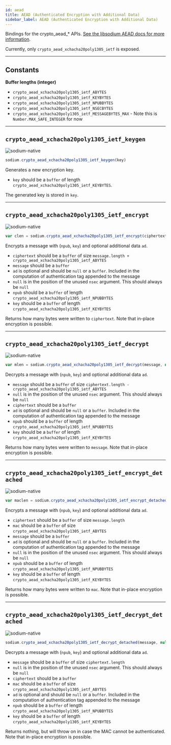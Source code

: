 ```yaml
---
id: aead
title: AEAD (Authenticated Encryption with Additional Data)
sidebar_label: AEAD (Authenticated Encryption with Additional Data)
---
```


Bindings for the crypto_aead_* APIs. [See the libsodium AEAD docs for more information](https://download.libsodium.org/doc/secret-key_cryptography/aead).

Currently, only `crypto_aead_xchacha20poly1305_ietf` is exposed.
***
## Constants
**Buffer lengths (integer)**
* `crypto_aead_xchacha20poly1305_ietf_ABYTES`
* `crypto_aead_xchacha20poly1305_ietf_KEYBYTES`
* `crypto_aead_xchacha20poly1305_ietf_NPUBBYTES`
* `crypto_aead_xchacha20poly1305_ietf_NSECBYTES`
* `crypto_aead_xchacha20poly1305_ietf_MESSAGEBYTES_MAX` - Note this is `Number.MAX_SAFE_INTEGER` for now

***
## `crypto_aead_xchacha20poly1305_ietf_keygen`
![sodium-native][node]
``` js
sodium.crypto_aead_xchacha20poly1305_ietf_keygen(key)
```
Generates a new encryption key.
* `key` should be a `buffer` of length `crypto_aead_xchacha20poly1305_ietf_KEYBYTES`.

The generated key is stored in `key`.
***
## `crypto_aead_xchacha20poly1305_ietf_encrypt`
![sodium-native][node]
``` js
var clen = sodium.crypto_aead_xchacha20poly1305_ietf_encrypt(ciphertext, message, [ad], null, npub, key)
```
Encrypts a message with (`npub`, `key`) and optional additional data `ad`.
* `ciphertext` should be a `buffer` of size `message.length + crypto_aead_xchacha20poly1305_ietf_ABYTES`
* `message` should be a `buffer`
* `ad` is optional and should be `null` or a `buffer`. Included in the computation of authentication tag appended to the message
* `null` is in the position of the unused `nsec` argument. This should always be `null`
* `npub` should be a `buffer` of length `crypto_aead_xchacha20poly1305_ietf_NPUBBYTES`
* `key` should be a `buffer` of length `crypto_aead_xchacha20poly1305_ietf_KEYBYTES`

Returns how many bytes were written to `ciphertext`. Note that in-place encryption is possible.
***
## `crypto_aead_xchacha20poly1305_ietf_decrypt`
![sodium-native][node]
``` js
var mlen = sodium.crypto_aead_xchacha20poly1305_ietf_decrypt(message, null, ciphertext, [ad], npub, key)
```
Decrypts a message with (`npub`, `key`) and optional additional data `ad`.
* `message` should be a `buffer` of size `ciphertext.length - crypto_aead_xchacha20poly1305_ietf_ABYTES`
* `null` is in the position of the unused `nsec` argument. This should always be `null`
* `ciphertext` should be a `buffer`
* `ad` is optional and should be `null` or a `buffer`. Included in the computation of authentication tag appended to the message
* `npub` should be a `buffer` of length `crypto_aead_xchacha20poly1305_ietf_NPUBBYTES`
* `key` should be a `buffer` of length `crypto_aead_xchacha20poly1305_ietf_KEYBYTES`

Returns how many bytes were written to `message`. Note that in-place encryption is possible.
***
## `crypto_aead_xchacha20poly1305_ietf_encrypt_detached`
![sodium-native][node]
``` js
var maclen = sodium.crypto_aead_xchacha20poly1305_ietf_encrypt_detached(ciphertext, mac, message, [ad], null, npub, key)
```
Encrypts a message with (`npub`, `key`) and optional additional data `ad`.
* `ciphertext` should be a `buffer` of size `message.length`
* `mac` should be a `buffer` of size `crypto_aead_xchacha20poly1305_ietf_ABYTES`
* `message` should be a `buffer`
* `ad` is optional and should be `null` or a `buffer`. Included in the computation of authentication tag appended to the message
* `null` is in the position of the unused `nsec` argument. This should always be `null`
* `npub` should be a `buffer` of length `crypto_aead_xchacha20poly1305_ietf_NPUBBYTES`
* `key` should be a `buffer` of length `crypto_aead_xchacha20poly1305_ietf_KEYBYTES`

Returns how many bytes were written to `mac`. Note that in-place encryption is possible.
***
## `crypto_aead_xchacha20poly1305_ietf_decrypt_detached`
![sodium-native][node]
``` js
sodium.crypto_aead_xchacha20poly1305_ietf_decrypt_detached(message, null, ciphertext, mac, [ad], npub, key)
```
Decrypts a message with (`npub`, `key`) and optional additional data `ad`.
* `message` should be a `buffer` of size `ciphertext.length`
* `null` is in the position of the unused `nsec` argument. This should always be `null`
* `ciphertext` should be a `buffer`
* `mac` should be a `buffer` of size `crypto_aead_xchacha20poly1305_ietf_ABYTES`
* `ad` is optional and should be `null` or a `buffer`. Included in the computation of authentication tag appended to the message
* `npub` should be a `buffer` of length `crypto_aead_xchacha20poly1305_ietf_NPUBBYTES`
* `key` should be a `buffer` of length `crypto_aead_xchacha20poly1305_ietf_KEYBYTES`

Returns nothing, but will throw on in case the MAC cannot be authenticated. Note that in-place encryption is possible.


[js]: /docs/img/icon_js.svg
[node]: /docs/img/nodejs-icon.svg
